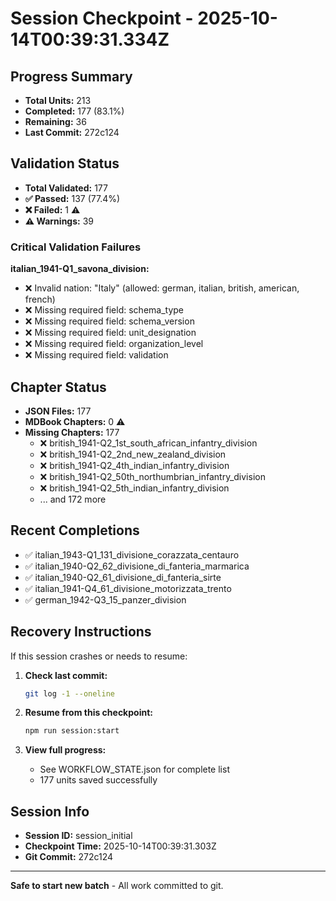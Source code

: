 # Session Checkpoint - 2025-10-14T00:39:31.334Z

## Progress Summary

- **Total Units:** 213
- **Completed:** 177 (83.1%)
- **Remaining:** 36
- **Last Commit:** 272c124

## Validation Status

- **Total Validated:** 177
- **✅ Passed:** 137 (77.4%)
- **❌ Failed:** 1 ⚠️
- **⚠️ Warnings:** 39

### Critical Validation Failures

**italian_1941-Q1_savona_division:**
  - ❌ Invalid nation: "Italy" (allowed: german, italian, british, american, french)
  - ❌ Missing required field: schema_type
  - ❌ Missing required field: schema_version
  - ❌ Missing required field: unit_designation
  - ❌ Missing required field: organization_level
  - ❌ Missing required field: validation

## Chapter Status

- **JSON Files:** 177
- **MDBook Chapters:** 0 ⚠️
- **Missing Chapters:** 177
  - ❌ british_1941-Q2_1st_south_african_infantry_division
  - ❌ british_1941-Q2_2nd_new_zealand_division
  - ❌ british_1941-Q2_4th_indian_infantry_division
  - ❌ british_1941-Q2_50th_northumbrian_infantry_division
  - ❌ british_1941-Q2_5th_indian_infantry_division
  - ... and 172 more

## Recent Completions

- ✅ italian_1943-Q1_131_divisione_corazzata_centauro
- ✅ italian_1940-Q2_62_divisione_di_fanteria_marmarica
- ✅ italian_1940-Q2_61_divisione_di_fanteria_sirte
- ✅ italian_1941-Q4_61_divisione_motorizzata_trento
- ✅ german_1942-Q3_15_panzer_division

## Recovery Instructions

If this session crashes or needs to resume:

1. **Check last commit:**
   ```bash
   git log -1 --oneline
   ```

2. **Resume from this checkpoint:**
   ```bash
   npm run session:start
   ```

3. **View full progress:**
   - See WORKFLOW_STATE.json for complete list
   - 177 units saved successfully

## Session Info

- **Session ID:** session_initial
- **Checkpoint Time:** 2025-10-14T00:39:31.303Z
- **Git Commit:** 272c124

---

**Safe to start new batch** - All work committed to git.
